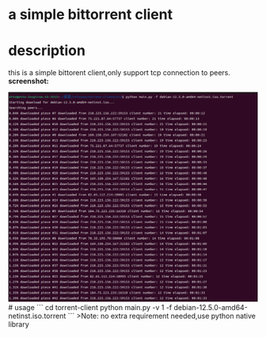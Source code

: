 # a simple bittorrent client
# description
this is a simple bittorent client,only support tcp connection to peers.
**screenshot:**
<div>
<img src="./img/screenshot.png"></img>
</div>
# usage
```
cd torrent-client
python main.py -v 1 -f debian-12.5.0-amd64-netinst.iso.torrent
```
>Note: no extra requirement needed,use python native library
